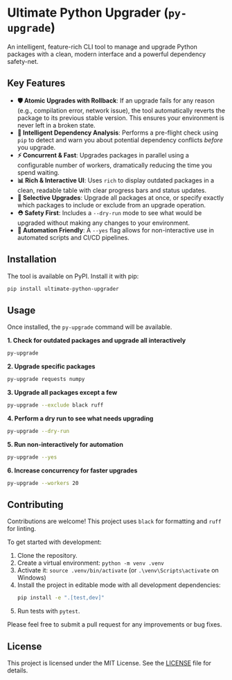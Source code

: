 # Ultimate Python Upgrader (`py-upgrade`)

[](https://badge.fury.io/py/ultimate-python-upgrader)
[](https://github.com/psywarrior1998/upgrade_all_python/actions/workflows/ci.yml)
[](https://opensource.org/licenses/MIT)

An intelligent, feature-rich CLI tool to manage and upgrade Python packages with a clean, modern interface and a powerful dependency safety-net.

## Key Features

  - **🛡️ Atomic Upgrades with Rollback**: If an upgrade fails for any reason (e.g., compilation error, network issue), the tool automatically reverts the package to its previous stable version. This ensures your environment is never left in a broken state.
  - **🔎 Intelligent Dependency Analysis**: Performs a pre-flight check using `pip` to detect and warn you about potential dependency conflicts *before* you upgrade.
  - **⚡ Concurrent & Fast**: Upgrades packages in parallel using a configurable number of workers, dramatically reducing the time you spend waiting.
  - **📊 Rich & Interactive UI**: Uses `rich` to display outdated packages in a clean, readable table with clear progress bars and status updates.
  - **🎯 Selective Upgrades**: Upgrade all packages at once, or specify exactly which packages to include or exclude from an upgrade operation.
  - **⛑️ Safety First**: Includes a `--dry-run` mode to see what would be upgraded without making any changes to your environment.
  - **🤖 Automation Friendly**: A `--yes` flag allows for non-interactive use in automated scripts and CI/CD pipelines.

## Installation

The tool is available on PyPI. Install it with pip:

```bash
pip install ultimate-python-upgrader
```

## Usage

Once installed, the `py-upgrade` command will be available.

**1. Check for outdated packages and upgrade all interactively**

```bash
py-upgrade
```

**2. Upgrade specific packages**

```bash
py-upgrade requests numpy
```

**3. Upgrade all packages except a few**

```bash
py-upgrade --exclude black ruff
```

**4. Perform a dry run to see what needs upgrading**

```bash
py-upgrade --dry-run
```

**5. Run non-interactively for automation**

```bash
py-upgrade --yes
```

**6. Increase concurrency for faster upgrades**

```bash
py-upgrade --workers 20
```

## Contributing

Contributions are welcome\! This project uses `black` for formatting and `ruff` for linting.

To get started with development:

1.  Clone the repository.
2.  Create a virtual environment: `python -m venv .venv`
3.  Activate it: `source .venv/bin/activate` (or `.\venv\Scripts\activate` on Windows)
4.  Install the project in editable mode with all development dependencies:
    ```bash
    pip install -e ".[test,dev]"
    ```
5.  Run tests with `pytest`.

Please feel free to submit a pull request for any improvements or bug fixes.

## License

This project is licensed under the MIT License. See the [LICENSE](https://www.google.com/search?q=LICENSE) file for details.
